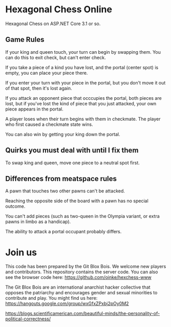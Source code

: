# Hexagonal Chess Online

Hexagonal Chess on ASP.NET Core 3.1 or so.

## Game Rules

If your king and queen touch, your turn can begin by swapping them. You can do this to exit check, but can't enter check.

If you take a piece of a kind you have lost, and the portal (center spot) is empty, you can place your piece there.

If you enter your turn with your piece in the portal, but you don't move it out of that spot, then it's lost again.

If you attack an opponent piece that occcupies the portal, both pieces are lost, but if you've lost the kind of piece that you just attacked, your own piece appears in the portal.

A player loses when their turn begins with them in checkmate. The player who first caused a checkmate state wins. 

You can also win by getting your king down the portal.

## Quirks you must deal with until I fix them

To swap king and queen, move one piece to a neutral spot first.

## Differences from meatspace rules

A pawn that touches two other pawns can't be attacked.

Reaching the opposite side of the board with a pawn has no special outcome.

You can't add pieces (such as two-queen in the Olympia variant, or extra pawns in limbo as a handicap).

The ability to attack a portal occupant probably differs.

# Join us

This code has been prepared by the Git Blox Bois. We welcome new players and contributors. 
This repository contains the server code. You can also see the browser code here:
https://github.com/oinke/hexchess-www

The Git Blox Bois are an international anarchist hacker collective that opposes the patriarchy
and encourages gender and sexual minorities to contribute and play. You might find us here:
https://hangouts.google.com/group/wxGfxZPxbj2pOy0M2

https://blogs.scientificamerican.com/beautiful-minds/the-personality-of-political-correctness/
